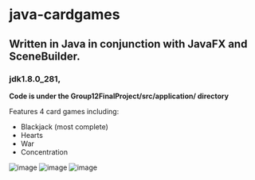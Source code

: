 # java-cardgames
## Written in Java in conjunction with JavaFX and SceneBuilder.
### jdk1.8.0_281, 
**Code is under the Group12FinalProject/src/application/ directory**

Features 4 card games including:
- Blackjack (most complete)
- Hearts
- War
- Concentration

 ![image](https://github.com/apenn142/java-cardgames/assets/80642603/66919fb2-5a59-4c56-ad3d-b10a5dca369d)
 ![image](https://github.com/apenn142/java-cardgames/assets/80642603/6a456eb1-72ec-4b16-84e7-47b3ba731fe1)
![image](https://github.com/apenn142/java-cardgames/assets/80642603/c2682708-b770-4076-89c1-35435ec991ce)


 
